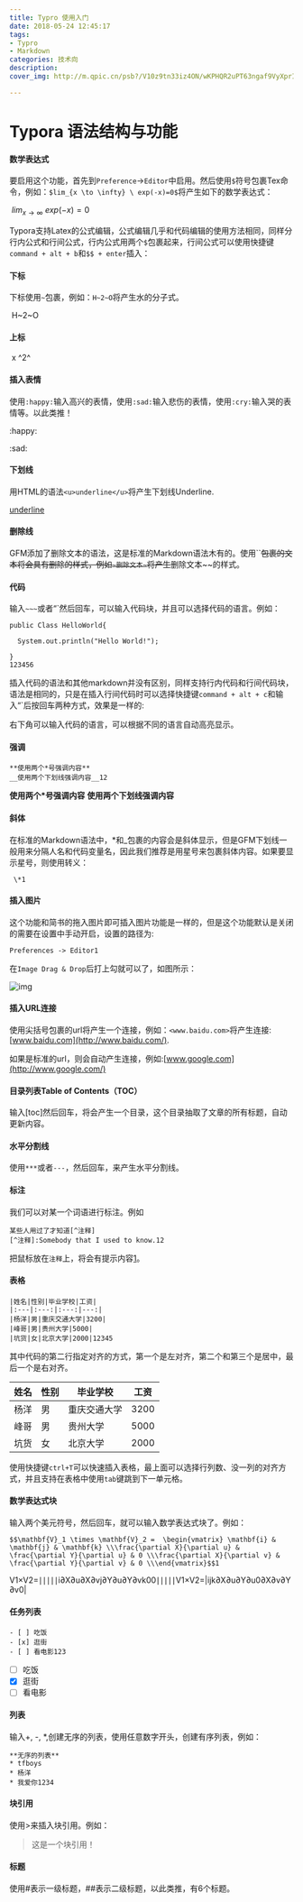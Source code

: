 ```yaml
---
title: Typro 使用入门
date: 2018-05-24 12:45:17
tags:
- Typro
- Markdown
categories: 技术向
description: 
cover_img: http://m.qpic.cn/psb?/V10z9tn33iz4ON/wKPHQR2uPT63ngaf9VyXprIu1OfgWb8RrEGIY4cxvck!/b/dFMBAAAAAAAA&bo=3AXoAwAAAAADBxA!&rf=viewer_4

---
```


# Typora 语法结构与功能

#### 数学表达式

要启用这个功能，首先到`Preference`->`Editor`中启用。然后使用`$`符号包裹Tex命令，例如：`$lim_{x \to \infty} \ exp(-x)=0$`将产生如下的数学表达式：

​	$lim_{x \to \infty} \ exp(-x)=0$

Typora支持Latex的公式编辑，公式编辑几乎和代码编辑的使用方法相同，同样分行内公式和行间公式，行内公式用两个`$`包裹起来，行间公式可以使用快捷键`command + alt + b`和`$$ + enter`插入：

#### 下标

下标使用`~`包裹，例如：`H~2~O`将产生水的分子式。

​	H~2~O

#### 上标

​	x ^2^

#### 插入表情

使用`:happy:`输入高兴的表情，使用`:sad:`输入悲伤的表情，使用`:cry:`输入哭的表情等。以此类推！

:happy:

:sad:

#### 下划线

用HTML的语法`<u>underline</u>`将产生下划线Underline.

<u>underline</u>

#### 删除线

GFM添加了删除文本的语法，这是标准的Markdown语法木有的。使用``~~包裹的文本将会具有删除的样式，例如`~删除文本~`将产生~~删除文本~~的样式。

#### 代码

输入`~~~`或者“`然后回车，可以输入代码块，并且可以选择代码的语言。例如：

```
public Class HelloWorld{

  System.out.println("Hello World!");

}
123456
```

插入代码的语法和其他markdown并没有区别，同样支持行内代码和行间代码块，语法是相同的，只是在插入行间代码时可以选择快捷键`command + alt + c`和输入“`后按回车两种方式，效果是一样的:

右下角可以输入代码的语言，可以根据不同的语言自动高亮显示。

#### 强调

```
**使用两个*号强调内容**
__使用两个下划线强调内容__12
```

**使用两个\*号强调内容** 
**使用两个下划线强调内容**

#### 斜体

在标准的Markdown语法中，*和_包裹的内容会是斜体显示，但是GFM下划线一般用来分隔人名和代码变量名，因此我们推荐是用星号来包裹斜体内容。如果要显示星号，则使用转义：

```
 \*1
```

#### 插入图片

这个功能和简书的拖入图片即可插入图片功能是一样的，但是这个功能默认是关闭的需要在设置中手动开启，设置的路径为:

```
Preferences -> Editor1
```

在`Image Drag & Drop`后打上勾就可以了，如图所示：

![img](http://upload-images.jianshu.io/upload_images/1182605-1cbd9bb6f1ed0be4.gif?imageMogr2/auto-orient/strip)

#### 插入URL连接

使用尖括号包裹的url将产生一个连接，例如：`<www.baidu.com>`将产生连接:[www.baidu.com](http://www.baidu.com/).

如果是标准的url，则会自动产生连接，例如:[www.google.com](http://www.google.com/)

#### 目录列表Table of Contents（TOC）

输入[toc]然后回车，将会产生一个目录，这个目录抽取了文章的所有标题，自动更新内容。

#### 水平分割线

使用`***`或者`---`，然后回车，来产生水平分割线。

#### 标注

我们可以对某一个词语进行标注。例如

```
某些人用过了才知道[^注释]
[^注释]:Somebody that I used to know.12
```

把鼠标放在`注释`上，将会有提示内容[1](http://blog.csdn.net/moonclearner/article/details/52842679#fn:)。

#### 表格

```
|姓名|性别|毕业学校|工资|
|:---|:---:|:---:|---:|
|杨洋|男|重庆交通大学|3200|
|峰哥|男|贵州大学|5000|
|坑货|女|北京大学|2000|12345
```

其中代码的第二行指定对齐的方式，第一个是左对齐，第二个和第三个是居中，最后一个是右对齐。

| 姓名 | 性别 | 毕业学校     | 工资 |
| ---- | ---- | ------------ | ---- |
| 杨洋 | 男   | 重庆交通大学 | 3200 |
| 峰哥 | 男   | 贵州大学     | 5000 |
| 坑货 | 女   | 北京大学     | 2000 |

使用快捷键`ctrl+T`可以快速插入表格，最上面可以选择行列数、没一列的对齐方式，并且支持在表格中使用`tab`键跳到下一单元格。

#### 数学表达式块

输入两个美元符号，然后回车，就可以输入数学表达式块了。例如：

```
$$\mathbf{V}_1 \times \mathbf{V}_2 =  \begin{vmatrix} \mathbf{i} & \mathbf{j} & \mathbf{k} \\\frac{\partial X}{\partial u} &  \frac{\partial Y}{\partial u} & 0 \\\frac{\partial X}{\partial v} &  \frac{\partial Y}{\partial v} & 0 \\\end{vmatrix}$$1
```

V1×V2=∣∣∣∣∣i∂X∂u∂X∂vj∂Y∂u∂Y∂vk00∣∣∣∣∣V1×V2=|ijk∂X∂u∂Y∂u0∂X∂v∂Y∂v0|

#### 任务列表

```
- [ ] 吃饭
- [x] 逛街
- [ ] 看电影123
```

- [ ] 吃饭
- [x] 逛街
- [ ] 看电影

#### 列表

输入+, -, *,创建无序的列表，使用任意数字开头，创建有序列表，例如：

```
**无序的列表**
* tfboys
* 杨洋
* 我爱你1234
```

#### 块引用

使用>来插入块引用。例如：

> 这是一个块引用！

#### 标题

使用#表示一级标题，##表示二级标题，以此类推，有6个标题。